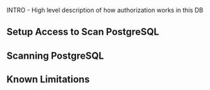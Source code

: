 INTRO - High level description of how authorization works in this DB

## Setup Access to Scan PostgreSQL

## Scanning PostgreSQL


## Known Limitations

